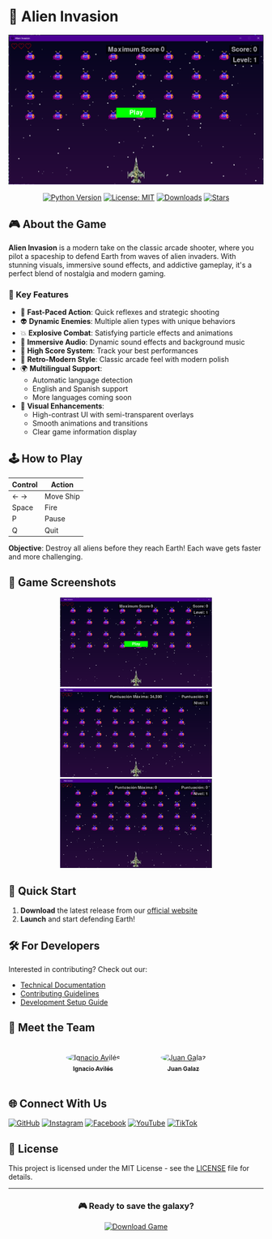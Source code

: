# 👾 Alien Invasion

<div align="center">
  <img src="https://raw.githubusercontent.com/avilesxd/code-destroy-aliens/refs/heads/main/docs/images/game_start.png" alt="Alien Invasion Game" width="600"/>
  
  [![Python Version](https://img.shields.io/badge/python-3.8%2B-blue.svg)](https://www.python.org/downloads/)
  [![License: MIT](https://img.shields.io/badge/License-MIT-yellow.svg)](https://opensource.org/licenses/MIT)
  [![Downloads](https://img.shields.io/github/downloads/avilesxd/code-destroy-aliens/total.svg)](https://github.com/avilesxd/code-destroy-aliens/releases)
  [![Stars](https://img.shields.io/github/stars/avilesxd/code-destroy-aliens.svg)](https://github.com/avilesxd/code-destroy-aliens/stargazers)
</div>

## 🎮 About the Game

**Alien Invasion** is a modern take on the classic arcade shooter, where you pilot a spaceship to defend Earth from waves of alien invaders. With stunning visuals, immersive sound effects, and addictive gameplay, it's a perfect blend of nostalgia and modern gaming.

### 🌟 Key Features

- 🚀 **Fast-Paced Action**: Quick reflexes and strategic shooting
- 👽 **Dynamic Enemies**: Multiple alien types with unique behaviors
- 💥 **Explosive Combat**: Satisfying particle effects and animations
- 🎵 **Immersive Audio**: Dynamic sound effects and background music
- 💯 **High Score System**: Track your best performances
- 🎨 **Retro-Modern Style**: Classic arcade feel with modern polish
- 🌍 **Multilingual Support**: 
  - Automatic language detection
  - English and Spanish support
  - More languages coming soon
- 🎯 **Visual Enhancements**:
  - High-contrast UI with semi-transparent overlays
  - Smooth animations and transitions
  - Clear game information display

## 🕹️ How to Play

| Control | Action |
|---------|--------|
| ← → | Move Ship |
| Space | Fire |
| P | Pause |
| Q | Quit |

**Objective**: Destroy all aliens before they reach Earth! Each wave gets faster and more challenging.

## 📸 Game Screenshots

<div align="center">
  <img src="https://raw.githubusercontent.com/avilesxd/code-destroy-aliens/refs/heads/main/docs/images/game_start.png" alt="Start Screen" width="300"/>
  <img src="https://raw.githubusercontent.com/avilesxd/code-destroy-aliens/refs/heads/main/docs/images/game_score.png" alt="Gameplay" width="300"/>
  <img src="https://raw.githubusercontent.com/avilesxd/code-destroy-aliens/refs/heads/main/docs/images/game_over.png" alt="Game Over" width="300"/>
</div>

## 🚀 Quick Start

1. **Download** the latest release from our [official website][official website_url]
2. **Launch** and start defending Earth!

## 🛠️ For Developers

Interested in contributing? Check out our:
- [Technical Documentation](docs/README.md)
- [Contributing Guidelines](CONTRIBUTING.md)
- [Development Setup Guide](docs/README.md#installation)

## 👥 Meet the Team

<div align="center" style="display: flex; justify-content: center; gap: 40px;">
  <div style="text-align: center; margin: 20px;">
    <a href="http://github.com/avilesxd/">
      <img src="https://avatars.githubusercontent.com/avilesxd" width="100" height="100" style="border-radius: 50%;" alt="Ignacio Avilés"/>
      <br/>
      <sub><b>Ignacio Avilés</b></sub>
    </a>
  </div>
  <div style="text-align: center; margin: 20px;">
    <a href="http://github.com/JGalaz7/">
      <img src="https://avatars.githubusercontent.com/JGalaz7" width="100" height="100" style="border-radius: 50%;" alt="Juan Galaz"/>
      <br/>
      <sub><b>Juan Galaz</b></sub>
    </a>
  </div>
</div>

## 🌐 Connect With Us

[![GitHub](https://img.shields.io/badge/GitHub-100000?style=for-the-badge&logo=github&logoColor=white)][github_account]
[![Instagram](https://img.shields.io/badge/Instagram-E4405F?style=for-the-badge&logo=instagram&logoColor=white)][instagram_account]
[![Facebook](https://img.shields.io/badge/Facebook-1877F2?style=for-the-badge&logo=facebook&logoColor=white)][facebook_account]
[![YouTube](https://img.shields.io/badge/YouTube-FF0000?style=for-the-badge&logo=youtube&logoColor=white)][youtube_account]
[![TikTok](https://img.shields.io/badge/TikTok-000000?style=for-the-badge&logo=tiktok&logoColor=white)][tiktok_account]

## 📝 License

This project is licensed under the MIT License - see the [LICENSE](LICENSE) file for details.

---

<div align="center">
  <h3>🎮 Ready to save the galaxy?</h3>
  <a href="https://avilesxd.github.io/code-destroy-aliens/">
    <img src="https://img.shields.io/badge/Download-Game-brightgreen?style=for-the-badge&logo=game-controller" alt="Download Game"/>
  </a>
</div>

<!-- IMAGES -->
[game_start_url]: https://raw.githubusercontent.com/avilesxd/code-destroy-aliens/refs/heads/main/docs/images/game_start.png
[game_over_url]: https://raw.githubusercontent.com/avilesxd/code-destroy-aliens/refs/heads/main/docs/images/game_over.png
[game_score_url]: https://raw.githubusercontent.com/avilesxd/code-destroy-aliens/refs/heads/main/docs/images/game_score.png

<!-- GAME -->
[official website_url]: https://avilesxd.github.io/code-destroy-aliens/

<!-- SOCIAL MEDIA -->
[github_account]: http://github.com/avilesxd/
[instagram_account]: https://www.instagram.com/avilesxd/
[facebook_account]: https://www.facebook.com/ignacio.avilescardenasso
[youtube_account]: https://www.youtube.com/channel/UCYPsgamO7XeWOrXriOpJBqw
[tiktok_account]: https://www.tiktok.com/@chle_igns
